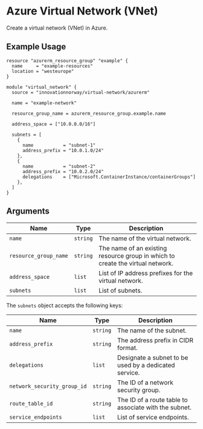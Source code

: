 # Azure Virtual Network (VNet)

Create a virtual network (VNet) in Azure.

## Example Usage

```hcl
resource "azurerm_resource_group" "example" {
  name     = "example-resources"
  location = "westeurope"
}

module "virtual_network" {
  source = "innovationnorway/virtual-network/azurerm"

  name = "example-network"

  resource_group_name = azurerm_resource_group.example.name

  address_space = ["10.0.0.0/16"]

  subnets = [
    {
      name           = "subnet-1"
      address_prefix = "10.0.1.0/24"
    },
    {
      name           = "subnet-2"
      address_prefix = "10.0.2.0/24"
      delegations    = ["Microsoft.ContainerInstance/containerGroups"]
    },
  ]
}
```

## Arguments

| Name | Type | Description |
| --- | --- | --- |
| `name` | `string` | The name of the virtual network. |
| `resource_group_name` | `string` | The name of an existing resource group in which to create the virtual network. |
| `address_space` | `list` | List of IP address prefixes for the virtual network. |
| `subnets` | `list` | List of subnets. |

The `subnets` object accepts the following keys:

| Name | Type | Description |
| --- | --- | --- |
| `name` | `string` | The name of the subnet. |
| `address_prefix` | `string` | The address prefix in CIDR format. |
| `delegations` | `list` | Designate a subnet to be used by a dedicated service. |
| `network_security_group_id` | `string` | The ID of a network security group. |
| `route_table_id` | `string` | The ID of a route table to associate with the subnet. |
| `service_endpoints` | `list` | List of service endpoints. |
